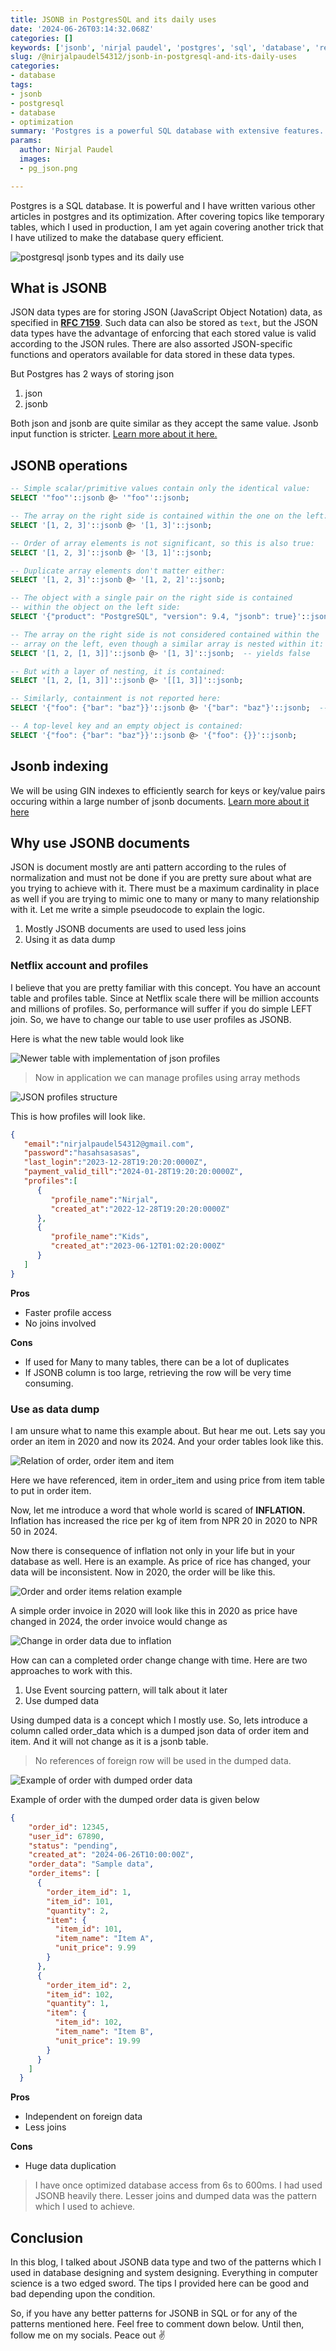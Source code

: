 ```yaml
---
title: JSONB in PostgresSQL and its daily uses 
date: '2024-06-26T03:14:32.068Z'
categories: []
keywords: ['jsonb', 'nirjal paudel', 'postgres', 'sql', 'database', 'relational database', 'optimization']
slug: /@nirjalpaudel54312/jsonb-in-postgresql-and-its-daily-uses
categories:
- database
tags:
- jsonb
- postgresql
- database
- optimization
summary: 'Postgres is a powerful SQL database with extensive features. It supports two JSON data types, json and jsonb, offering various functions and operators. Using JSONB can optimize database queries and reduce joins, as illustrated by examples like Netflix profiles and inflation-resistant order data.'
params:
  author: Nirjal Paudel
  images: 
  - pg_json.png

---
```

Postgres is a SQL database. It is powerful and I have written various other articles in postgres and its optimization. After covering topics like temporary tables, which I used in production, I am yet again covering another trick that I have utilized to make the database query efficient. 

![postgresql jsonb types and its daily use](img/Untitled.webp)

## What is JSONB

JSON data types are for storing JSON (JavaScript Object Notation) data, as specified in [**RFC 7159**](https://datatracker.ietf.org/doc/html/rfc7159). Such data can also be stored as `text`, but the JSON data types have the advantage of enforcing that each stored value is valid according to the JSON rules. There are also assorted JSON-specific functions and operators available for data stored in these data types.

But Postgres has 2 ways of storing json

1. json
2. jsonb

Both json and jsonb are quite similar as they accept the same value. Jsonb input function is stricter. [Learn more about it here.](https://www.postgresql.org/docs/current/datatype-json.html)

## JSONB operations

```sql
-- Simple scalar/primitive values contain only the identical value:
SELECT '"foo"'::jsonb @> '"foo"'::jsonb;

-- The array on the right side is contained within the one on the left:
SELECT '[1, 2, 3]'::jsonb @> '[1, 3]'::jsonb;

-- Order of array elements is not significant, so this is also true:
SELECT '[1, 2, 3]'::jsonb @> '[3, 1]'::jsonb;

-- Duplicate array elements don't matter either:
SELECT '[1, 2, 3]'::jsonb @> '[1, 2, 2]'::jsonb;

-- The object with a single pair on the right side is contained
-- within the object on the left side:
SELECT '{"product": "PostgreSQL", "version": 9.4, "jsonb": true}'::jsonb @> '{"version": 9.4}'::jsonb;

-- The array on the right side is not considered contained within the
-- array on the left, even though a similar array is nested within it:
SELECT '[1, 2, [1, 3]]'::jsonb @> '[1, 3]'::jsonb;  -- yields false

-- But with a layer of nesting, it is contained:
SELECT '[1, 2, [1, 3]]'::jsonb @> '[[1, 3]]'::jsonb;

-- Similarly, containment is not reported here:
SELECT '{"foo": {"bar": "baz"}}'::jsonb @> '{"bar": "baz"}'::jsonb;  -- yields false

-- A top-level key and an empty object is contained:
SELECT '{"foo": {"bar": "baz"}}'::jsonb @> '{"foo": {}}'::jsonb;
```

## Jsonb indexing

We will be using GIN indexes to efficiently search for keys or key/value pairs occuring within a large number of jsonb documents. [Learn more about it here](https://www.postgresql.org/docs/current/datatype-json.html#jsonb-indexing)

## Why use JSONB documents

JSON is document mostly are anti pattern according to the rules of normalization and must not be done if you are pretty sure about what are you trying to achieve with it. There must be a maximum cardinality in place as well if you are trying to mimic one to many or many to many relationship with it. Let me write a simple pseudocode to explain the logic.

1. Mostly JSONB documents are used to used less joins
2. Using it as data dump

### Netflix account and profiles

I believe that you are pretty familiar with this concept. You have an account table and profiles table. Since at Netflix scale there will be million accounts and millions of profiles. So, performance will suffer if you do simple LEFT join. So, we have to change our table to use user profiles as JSONB.

Here is what the new table would look like

![Newer table with implementation of json profiles](img/Untitled%201.webp)

> Now in application we can manage profiles using array methods
> 

![JSON profiles structure](img/Untitled%202.webp)

This is how profiles will look like. 

```json
{
   "email":"nirjalpaudel54312@gmail.com",
   "password":"hasahsasasas",
   "last_login":"2023-12-28T19:20:20:0000Z",
   "payment_valid_till":"2024-01-28T19:20:20:0000Z",
   "profiles":[
      {
         "profile_name":"Nirjal",
         "created_at":"2022-12-28T19:20:20:0000Z"
      },
      {
         "profile_name":"Kids",
         "created_at":"2023-06-12T01:02:20:000Z"
      }
   ]
}
```

**Pros**

- Faster profile access
- No joins involved

**Cons**

- If used for Many to many tables, there can be a lot of duplicates
- If JSONB column is too large, retrieving the row will be very time consuming.

### Use as data dump

I  am unsure what to name this example about. But hear me out. Lets say you order an item in 2020 and now its 2024. And your order tables look like this.

![Relation of order, order item and item](img/Untitled%203.webp)

Here we have referenced, item in order_item and using price from item table to put in order item.

Now, let me introduce a word that whole world is scared of **INFLATION.** Inflation has increased the rice per kg of item from NPR 20 in 2020 to NPR 50 in 2024. 

Now there is consequence of inflation not only in your life but in your database as well. Here is an example. As price of rice has changed, your data will be inconsistent. Now in 2020, the order will be like this. 

![Order and order items relation example](img/Untitled%204.webp)

A simple order invoice in 2020 will look like this in 2020 as price have changed in 2024, the order invoice would change as

![Change in order data due to inflation](img/Untitled%205.webp)

How can can a completed order change change with time. Here are two approaches to work with this. 

1. Use Event sourcing pattern, will talk about it later
2. Use dumped data

Using dumped data is a concept which I mostly use. So, lets  introduce a column called order_data which is a dumped json data of order item and item. And it will not change as it is a jsonb table. 

> No references of foreign row will be used in the dumped data.
> 

![Example of order with dumped order data](img/Untitled%206.webp)

Example of order with the dumped order data is given below

```json
{
    "order_id": 12345,
    "user_id": 67890,
    "status": "pending",
    "created_at": "2024-06-26T10:00:00Z",
    "order_data": "Sample data",
    "order_items": [
      {
        "order_item_id": 1,
        "item_id": 101,
        "quantity": 2,
        "item": {
          "item_id": 101,
          "item_name": "Item A",
          "unit_price": 9.99
        }
      },
      {
        "order_item_id": 2,
        "item_id": 102,
        "quantity": 1,
        "item": {
          "item_id": 102,
          "item_name": "Item B",
          "unit_price": 19.99
        }
      }
    ]
  }
```

**Pros**

- Independent on foreign data
- Less joins

**Cons**

- Huge data duplication

> I have once optimized database access from 6s to 600ms. I had used JSONB heavily there. Lesser joins and dumped data was the pattern which I used to achieve.
> 

## Conclusion

In this blog, I talked about JSONB data type and two of the patterns which I used in database designing and system designing. Everything in computer science is a two edged sword. The tips I provided here can be good and bad depending upon the condition. 

So, if you have any better patterns for JSONB in SQL or for any of the patterns mentioned here. Feel free to comment down below. Until then, follow me on my socials. Peace out ✌️
